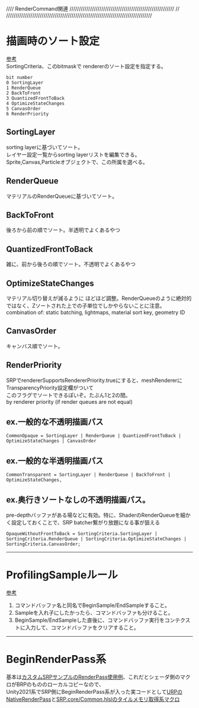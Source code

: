 //// RenderCommand関連 ////////////////////////////////////////////////////////
//				
//////////////////////////////////////////////////////////////////////////////

# 描画時のソート設定
[参考](https://docs.unity3d.com/2022.3/Documentation/ScriptReference/Rendering.SortingCriteria.html)  
SortingCriteria、このbitmaskで rendererのソート設定を指定する。  
```
bit number
0 SortingLayer
1 RenderQueue
2 BackToFront
3 QuantizedFrontToBack
4 OptimizeStateChanges
5 CanvasOrder
6 RenderPriority
```

## SortingLayer
sorting layerに基づいてソート。  
レイヤー設定一覧からsorting layerリストを編集できる。Sprite,Canvas,Particleオブジェクトで、この所属を選べる。

## RenderQueue
マテリアルのRenderQueueに基づいてソート。  

## BackToFront
後ろから前の順でソート。半透明でよくあるやつ  

## QuantizedFrontToBack
雑に、前から後ろの順でソート。不透明でよくあるやつ  

## OptimizeStateChanges
マテリアル切り替えが減るように ほどほど調整。RenderQueueのように絶対的ではなく、Zソートされた上での子単位でしかやらないことに注意。  
combination of: static batching, lightmaps, material sort key, geometry ID

## CanvasOrder
キャンバス順でソート。  

## RenderPriority
SRPでrendererSupportsRendererPriority.trueにすると、meshRendererにTransparencyPriority設定欄がついて  
このフラグでソートできるぽいぞ。たぶん1と2の間。  
by renderer priority (if render queues are not equal)


## ex.一般的な不透明描画パス
```
CommonOpaque = SortingLayer | RenderQueue | QuantizedFrontToBack | OptimizeStateChanges | CanvasOrder
```

## ex.一般的な半透明描画パス
```
CommonTransparent = SortingLayer | RenderQueue | BackToFront | OptimizeStateChanges,
```

## ex.奥行きソートなしの不透明描画パス。
pre-depthバッファがある場などに有効。特に、ShaderのRenderQueueを細かく設定しておくことで、SRP batcher繋がり放題になる事が狙える
```
OpaqueWithoutFrontToBack = SortingCriteria.SortingLayer | SortingCriteria.RenderQueue | SortingCriteria.OptimizeStateChanges | SortingCriteria.CanvasOrder;
```


---
# ProfilingSampleルール
[参考](https://forum.unity.com/threads/profilingsample-usage-in-custom-srp.638941/)  
1. コマンドバッファ名と同名でBeginSample/EndSampleすること。
2. Sampleを入れ子にしたかったら、コマンドバッファも分けること。
3. BeginSample/EndSampleした直後に、コマンドバッファ実行をコンテクストに入力して、コマンドバッファをクリアすること。


---
# BeginRenderPass系
基本は[カスタムSRPサンプルのRenderPass使用例](https://github.com/cinight/CustomSRP/tree/master/Assets/SRP0802_RenderPass)、これだとシェーダ側のマクロがBRPのもののローカルコピーなので、  
Unity2021系でSRP側にBeginRenderPass系が入った実コードとして[URPのNativeRenderPass](https://github.com/Unity-Technologies/Graphics/blob/master/Packages/com.unity.render-pipelines.universal/Runtime/NativeRenderPass.cs)と[SRP.core/Common.hlslのタイルメモリ取得系マクロ](https://github.com/Unity-Technologies/Graphics/blob/master/Packages/com.unity.render-pipelines.core/ShaderLibrary/Common.hlsl#L252#L390)